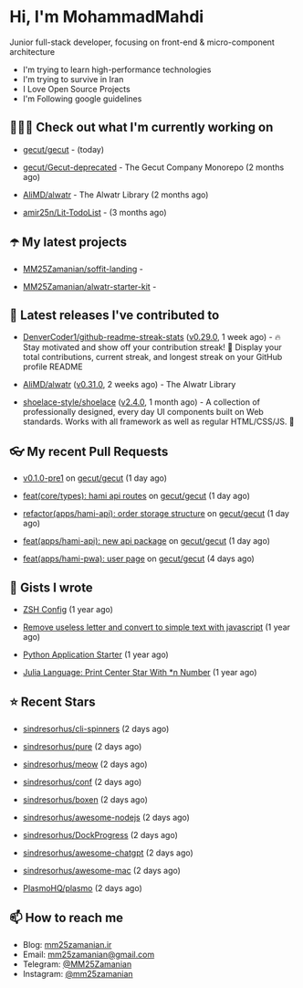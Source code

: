# Hi, I'm MohammadMahdi

Junior full-stack developer, focusing on front-end & micro-component architecture

- I'm trying to learn high-performance technologies
- I'm trying to survive in Iran
- I Love Open Source Projects
- I'm Following google guidelines

## 👨🏻‍💻 Check out what I'm currently working on



- [gecut/gecut](https://github.com/gecut/gecut) -  (today)

- [gecut/Gecut-deprecated](https://github.com/gecut/Gecut-deprecated) - The Gecut Company Monorepo (2 months ago)

- [AliMD/alwatr](https://github.com/AliMD/alwatr) - The Alwatr Library (2 months ago)

- [amir25n/Lit-TodoList](https://github.com/amir25n/Lit-TodoList) -  (3 months ago)

## ☂️ My latest projects



- [MM25Zamanian/soffit-landing](https://github.com/MM25Zamanian/soffit-landing) - 

- [MM25Zamanian/alwatr-starter-kit](https://github.com/MM25Zamanian/alwatr-starter-kit) - 

## 🎉 Latest releases I've contributed to



- [DenverCoder1/github-readme-streak-stats](https://github.com/DenverCoder1/github-readme-streak-stats) ([v0.29.0](https://github.com/DenverCoder1/github-readme-streak-stats/releases/tag/v0.29.0), 1 week ago) - 🔥 Stay motivated and show off your contribution streak! 🌟 Display your total contributions, current streak, and longest streak on your GitHub profile README

- [AliMD/alwatr](https://github.com/AliMD/alwatr) ([v0.31.0](https://github.com/AliMD/alwatr/releases/tag/v0.31.0), 2 weeks ago) - The Alwatr Library

- [shoelace-style/shoelace](https://github.com/shoelace-style/shoelace) ([v2.4.0](https://github.com/shoelace-style/shoelace/releases/tag/v2.4.0), 1 month ago) - A collection of professionally designed, every day UI components built on Web standards. Works with all framework as well as regular HTML/CSS/JS. 🥾

## 👓 My recent Pull Requests



- [v0.1.0-pre1](https://github.com/gecut/gecut/pull/121) on [gecut/gecut](https://github.com/gecut/gecut) (1 day ago)

- [feat(core/types): hami api routes](https://github.com/gecut/gecut/pull/120) on [gecut/gecut](https://github.com/gecut/gecut) (1 day ago)

- [refactor(apps/hami-api): order storage structure](https://github.com/gecut/gecut/pull/119) on [gecut/gecut](https://github.com/gecut/gecut) (1 day ago)

- [feat(apps/hami-api): new api package](https://github.com/gecut/gecut/pull/118) on [gecut/gecut](https://github.com/gecut/gecut) (1 day ago)

- [feat(apps/hami-pwa): user page](https://github.com/gecut/gecut/pull/110) on [gecut/gecut](https://github.com/gecut/gecut) (4 days ago)

## 📓 Gists I wrote



- [ZSH Config](https://gist.github.com/fc1960135cf54fd5fae966c637455ffe) (1 year ago)

- [Remove useless letter and convert to simple text with javascript](https://gist.github.com/2249ec3b4dfe1de7693d6412beeba5a0) (1 year ago)

- [Python Application Starter](https://gist.github.com/0d120f8dde7a95ad33bc1fa160975df6) (1 year ago)

- [Julia Language: Print Center Star With *n Number](https://gist.github.com/b04a84f77b7946162c81409eeae904ad) (1 year ago)

## ⭐ Recent Stars



- [sindresorhus/cli-spinners](https://github.com/sindresorhus/cli-spinners) (2 days ago)

- [sindresorhus/pure](https://github.com/sindresorhus/pure) (2 days ago)

- [sindresorhus/meow](https://github.com/sindresorhus/meow) (2 days ago)

- [sindresorhus/conf](https://github.com/sindresorhus/conf) (2 days ago)

- [sindresorhus/boxen](https://github.com/sindresorhus/boxen) (2 days ago)

- [sindresorhus/awesome-nodejs](https://github.com/sindresorhus/awesome-nodejs) (2 days ago)

- [sindresorhus/DockProgress](https://github.com/sindresorhus/DockProgress) (2 days ago)

- [sindresorhus/awesome-chatgpt](https://github.com/sindresorhus/awesome-chatgpt) (2 days ago)

- [sindresorhus/awesome-mac](https://github.com/sindresorhus/awesome-mac) (2 days ago)

- [PlasmoHQ/plasmo](https://github.com/PlasmoHQ/plasmo) (2 days ago)

## 📫 How to reach me

- Blog: [mm25zamanian.ir](https://mm25zamanian.ir)
- Email: [mm25zamanian@gmail.com](mailto://mm25zamanian@gmail.com)
- Telegram: [@MM25Zamanian](https://t.me/MM25Zamanian)
- Instagram: [@mm25zamanian](https://instagram.com/mm25zamanian)
